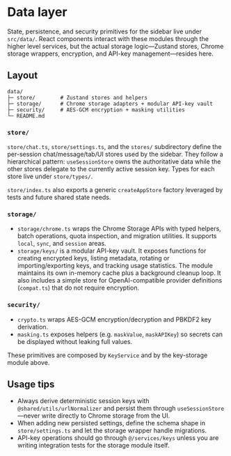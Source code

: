 # Data layer

State, persistence, and security primitives for the sidebar live under
`src/data/`.  React components interact with these modules through the higher
level services, but the actual storage logic—Zustand stores, Chrome storage
wrappers, encryption, and API-key management—resides here.

## Layout

```
data/
├─ store/        # Zustand stores and helpers
├─ storage/      # Chrome storage adapters + modular API-key vault
├─ security/     # AES-GCM encryption + masking utilities
└─ README.md
```

### `store/`

`store/chat.ts`, `store/settings.ts`, and the `stores/` subdirectory define the
per-session chat/message/tab/UI stores used by the sidebar.  They follow a
hierarchical pattern: `useSessionStore` owns the authoritative data while the
other stores delegate to the currently active session key.  Types for each
store live under `store/types/`.

`store/index.ts` also exports a generic `createAppStore` factory leveraged by
tests and future shared state needs.

### `storage/`

* `storage/chrome.ts` wraps the Chrome Storage APIs with typed helpers,
  batch operations, quota inspection, and migration utilities.  It supports
  `local`, `sync`, and `session` areas.
* `storage/keys/` is a modular API-key vault.  It exposes functions for creating
  encrypted keys, listing metadata, rotating or importing/exporting keys, and
  tracking usage statistics.  The module maintains its own in-memory cache plus
  a background cleanup loop.  It also includes a simple store for
  OpenAI-compatible provider definitions (`compat.ts`) that do not require
  encryption.

### `security/`

* `crypto.ts` wraps AES-GCM encryption/decryption and PBKDF2 key derivation.
* `masking.ts` exposes helpers (e.g. `maskValue`, `maskAPIKey`) so secrets can be
  displayed without leaking full values.

These primitives are composed by `KeyService` and by the key-storage module
above.

## Usage tips

* Always derive deterministic session keys with `@shared/utils/urlNormalizer` and
  persist them through `useSessionStore`—never write directly to Chrome storage
  from the UI.
* When adding new persisted settings, define the schema shape in
  `store/settings.ts` and let the storage wrapper handle migrations.
* API-key operations should go through `@/services/keys` unless you are writing
  integration tests for the storage module itself.
